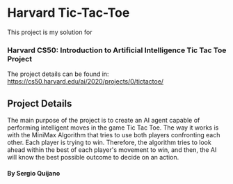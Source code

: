 # Harvard Tic-Tac-Toe

This project is my solution for 
### Harvard CS50: Introduction to Artificial Intelligence Tic Tac Toe Project

The project details can be found in: https://cs50.harvard.edu/ai/2020/projects/0/tictactoe/

## Project Details

The main purpose of the project is to create an AI agent capable of performing intelligent moves in the game Tic Tac Toe.
The way it works is with the MiniMax Algorithm that tries to use both players confronting each other. Each player is trying to win.
Therefore, the algorithm tries to look ahead within the best of each player's movement to win, and then, the AI will know the best
possible outcome to decide on an action.

#### By Sergio Quijano

